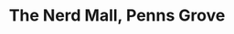 ---
title: "The Nerd Mall, Penns Grove"
url: /penns-grove/the-nerd-mall-penns-grove/
shop: video games
---